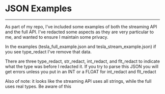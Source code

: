 # JSON Examples
-----
As part of my repo, I've included some examples of both the streaming API and the full API.  I've redacted some aspects as they are very particular to me, and wanted to ensure I maintain some privacy. 

In the examples (tesla_full_example.json and tesla_stream_example.json) if you see type_redact I've remove that data. 

There are three type_redact, str_redact, int_redact, and flt_redact to indicate what the type was before I redacted it.  If you try to parse this JSON you will get errors unless you put in an INT or a FLOAT for int_redact and flt_redact

Also of note: it looks like the streaming API uses all strings, while the full uses real types. Be aware of this

